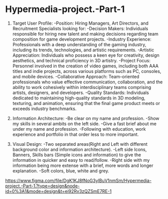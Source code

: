 # Hypermedia-project.-Part-1
1. Target User Profile:
  -Position: Hiring Managers, Art Directors, and Recruitment Specialists looking for:
  -Decision Makers: Individuals responsible for hiring new talent and making decisions regarding team composition for game development projects.
  -Industry Experience: Professionals with a deep understanding of the gaming industry, including its trends, technologies, and artistic requirements.
  -Artistic Appreciation: Individuals who possess a keen eye for creativity, design aesthetics, and technical proficiency in 3D artistry.
  -Project Focus: Personnel involved in the creation of video games, including both AAA titles and indie projects, across various platforms such as PC, consoles, and mobile devices.
  -Collaborative Approach: Team-oriented professionals who value effective communication, collaboration, and the ability to work cohesively within interdisciplinary teams comprising artists, designers, and developers.
  -Quality Standards: Individuals dedicated to maintaining high-quality standards in 3D modeling, texturing, and animation, ensuring that the final game product meets or exceeds industry benchmarks.

2. Information Architecture:
  -Be clear on my name and profession.
  -Show my skills in several ambits on the left side.
  -Give a fast brief about me under my name and profession.
  -Following with education, work experience and portfolio in that order less to more important.

3. Visual Design:
   -Two separated areas(Right and Left with different background color and information architecture).
   -Left side Icons, Banners, Skills bars (Simple icons and information) to give the information in quicker and easy to read/follow.
   -Right side with my information being more extense with a brief, more words and longer explanation.
   -Soft colors, blue, white and grey.
   
https://www.figma.com/file/DgK1KJ8fNoG3ylBuV1nmSm/Hypermedia-project.-Part-1.?type=design&node-id=0%3A1&mode=design&t=ei92Rv3zQZSmE7RE-1
